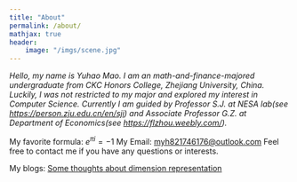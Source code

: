 ```yaml
---
title: "About"
permalink: /about/
mathjax: true
header:
    image: "/imgs/scene.jpg"
---
```


*Hello, my name is Yuhao Mao. I am an math-and-finance-majored undergraduate from CKC Honors College, Zhejiang University, China. Luckily, I was not restricted to my major and explored my interest in Computer Science. Currently I am guided by Professor S.J. at NESA lab(see <https://person.zju.edu.cn/en/sji>) and Associate Professor G.Z. at Department of Economics(see <https://flzhou.weebly.com/>).*

My favorite formula: $e^{\pi i}=-1$
My Email: myh821746176@outlook.com
Feel free to contact me if you have any questions or interests.

My blogs:
[Some thoughts about dimension representation](_posts/19-08-19-Some_thoughts_about_dimension_representation.md)

